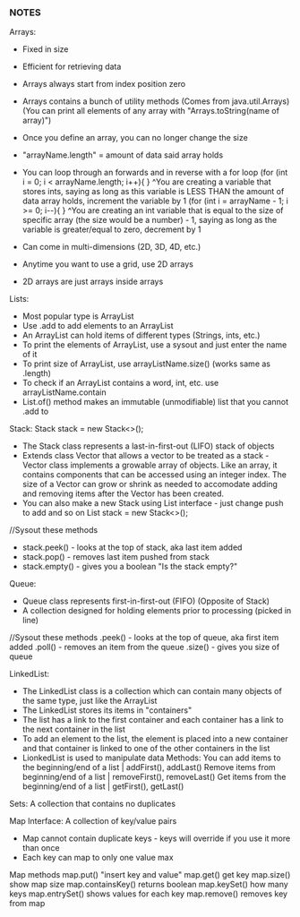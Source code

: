 ### NOTES

Arrays:
- Fixed in size
- Efficient for retrieving data
- Arrays always start from index position zero
- Arrays contains a bunch of utility methods (Comes from java.util.Arrays)
(You can print all elements of any array with "Arrays.toString(name of array)")
 - Once you define an array, you can no longer change the size
- "arrayName.length" = amount of data said array holds
- You can loop through an forwards and in reverse with a for loop
(for (int i = 0; i < arrayName.length; i++){ 
}
^You are creating a variable that stores ints, saying as long as this variable is LESS THAN the amount of data array holds, increment the variable by 1
(for (int i = arrayName - 1; i >= 0; i--){ 
}
^You are creating an int variable that is equal to the size of specific array (the size would be a number) - 1, saying as long as the variable is greater/equal to zero, decrement by 1

- Can come in multi-dimensions (2D, 3D, 4D, etc.)
- Anytime you want to use a grid, use 2D arrays
- 2D arrays are just arrays inside arrays


Lists:
- Most popular type is ArrayList
- Use .add to add elements to an ArrayList
- An ArrayList can hold items of different types (Strings, ints, etc.)
- To print the elements of ArrayList, use a sysout and just enter the name of it
- To print size of ArrayList, use arrayListName.size() (works same as .length)
- To check if an ArrayList contains a word, int, etc. use arrayListName.contain
- List.of() method makes an immutable (unmodifiable) list that you cannot .add to

Stack:
Stack<Integer> stack = new Stack<>();
- The Stack class represents a last-in-first-out (LIFO) stack of objects
- Extends class Vector that allows a vector to be treated as a stack
-Vector class implements a growable array of objects. Like an array, it contains components that can be
accessed using an integer index. The size of a Vector can grow or shrink as needed to accomodate
adding and removing items after the Vector has been created.
- You can also make a new Stack using List interface - just change push to add and so on
List<Integer> stack = new Stack<>();


//Sysout these methods
- stack.peek() - looks at the top of stack, aka last item added
- stack.pop() - removes last item pushed from stack
- stack.empty() - gives you a boolean "Is the stack empty?"


Queue:
- Queue class represents first-in-first-out (FIFO) (Opposite of Stack)
- A collection designed for holding elements prior to processing (picked in line)


//Sysout these methods
.peek() - looks at the top of queue, aka first item added
.poll() - removes an item from the queue
.size() - gives you size of queue


LinkedList:
- The LinkedList class is a collection which can contain many objects of the same type, just like the ArrayList
- The LinkedList stores its items in "containers"
- The list has a link to the first container and each container has a link to the next container in the list
- To add an element to the list, the element is placed into a new container and that container is linked to one of the other containers in the list
- LionkedList is used to manipulate data 
Methods:
You can add items to the beginning/end of a list |  addFirst(), addLast()
Remove items from beginning/end of a list  | removeFirst(), removeLast()
Get items from the beginning/end of a list | getFirst(), getLast()

Sets:
A collection that contains no duplicates

Map Interface:
A collection of key/value pairs
- Map cannot contain duplicate keys - keys will override if you use it more than once
- Each key can map to only one value max

Map methods
map.put() "insert key and value"
map.get() get key
map.size() show map size
map.containsKey() returns boolean
map.keySet() how many keys
map.entrySet() shows values for each key
map.remove() removes key from map
